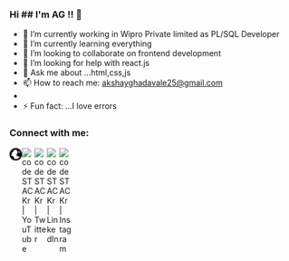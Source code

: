 ### Hi ## I'm AG !! 👋

<!--
**akshayghadavale/akshayghadavale** is a ✨ _special_ ✨ repository because its `README.md` (this file) appears on your GitHub profile.

Here are some ideas to get you started:
-->
- 🔭 I’m currently working in Wipro Private limited as PL/SQL Developer
- 🌱 I’m currently learning everything
- 👯 I’m looking to collaborate on frontend development
- 🤔 I’m looking for help with react.js
- 💬 Ask me about ...html,css,js
- 📫 How to reach me: akshayghadavale25@gmail.com
-
- ⚡ Fun fact: ...I love errors


### Connect with me:

<img align="left" alt="codeSTACKr.com" width="22px" src="https://raw.githubusercontent.com/iconic/open-iconic/master/svg/globe.svg" />
<img align="left" alt="codeSTACKr | YouTube" width="22px" src="https://cdn.jsdelivr.net/npm/simple-icons@v3/icons/youtube.svg" />
<img align="left" alt="codeSTACKr | Twitter" width="22px" src="https://cdn.jsdelivr.net/npm/simple-icons@v3/icons/twitter.svg" />
<img align="left" alt="codeSTACKr | LinkedIn" width="22px" src="https://cdn.jsdelivr.net/npm/simple-icons@v3/icons/linkedin.svg" />
<img align="left" alt="codeSTACKr | Instagram" width="22px" src="https://cdn.jsdelivr.net/npm/simple-icons@v3/icons/instagram.svg" />

